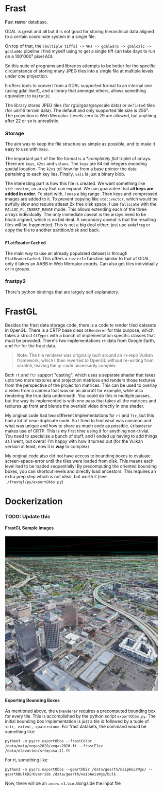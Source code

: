 # Frast
<b>F</b>ast <b>rast</b>er database.

GDAL is great and all but it is not good for storing hierarchical data aligned to a certain coordinate system in a single file.

On top of that, the `[multiple tiffs] -> VRT -> gdalwarp -> gdalcalc -> gdaladdo` pipeline I find myself using to get a single tiff can take days to run on a 100'000² pixel AOI.

So this suite of programs and libraries attempts to be better for the specific circumstance of storing many JPEG tiles into a single file at multiple levels under one projection.

It offers tools to convert from a GDAL supported format to an internal one (using gdal itself), and a library that amongst others, allows something equivalent to `RasterIO`.

The library stores JPEG tiles (for rgb/rgba/grayscale data) or `deflate`d tiles (for uint16 terrain data). The default and only supported tile size is 256². The projection is Web Mercator. Levels zero to 29 are allowed, but anything after 22 or so is unrealistic.

### Storage
The aim was to keep the file structure as simple as possible, and to make it easy to use with `mmap`.

The important part of the file format is a **completely flat* triplet of arrays. There are `keys`, `k2vs` and `values`. The `keys` are 64-bit integers encoding spatial location. The `k2vs` tell how far from a base pointer the data pertaining to each key lies. Finally, `vals` is just a binary blob.

The interesting part is how this file is created. We want something like `std::vector`, an array that can expand. We can guarantee that **all keys are added in order**.
To start with, I `mmap` a big range. Then keys and compressed images are added to it. To prevent copying like `std::vector`, which would be awfully slow and require atleast 2x free disk space, I use `fallocate` with the `FALLOC_FL_INSERT_RANGE` mode. This allows extending each of the three arrays individually. The only immediate caveat is the arrays need to be block aligned, which is no bid deal. A secondary caveat is that the resulting files will be fragmented. This is not a big deal either: just use `e4defrag` or copy the file to another partition/disk and back.


### `FlatReaderCached`
The main way to use an already populated dataset is through `FlatReaderCached`. This offers a `rasterIo` function similar to that of GDAL, only it takes an AABB in Web Mercator coords. Can also get tiles individually or in groups.

### frastpy2
There's python bindings that are largely self explanatory.


# FrastGL
Besides the frast data storage code, there is a code to render tiled datasets in OpenGL. There is a CRTP base class `GtRenderer` for this purpose, which takes a struct `GtTypes` with a bunch of implementation specific classes that must be provided. There's two implementations `rt` data from Google Earth, and `ftr` for the frast data.

> Note: The tile renderer was originally built around an in-repo Vulkan framework, which I then reverted to OpenGL without re-writing from scratch, leaving the `gt` code uncessarily complex.

Both `rt` and `ftr` support "casting", which uses a seperate shader that takes upto two more textures and projection matrices and renders those textures from the perspective of the projeciton matrices. This can be used to overlay a video from a camera that was on an aircraft for example, while also rendering the true data underneath. You could do this in multiple passes, but the way its implemented is with one pass that takes all the matrices and textures up front and blends the overlaid video directly in one shader.

My original code had two different implementations for `rt` and `ftr`, but this had a lot of near-duplicate code. So I tried to find what was common and what was unique and how to share as much code as possible. `GtRenderer` makes use of CRTP. This is my first time using it for anything non-trivial. You need to specialize a bunch of stuff, and I ended up having to add things as I went, but overall I'm happy with how it turned out (for the Vulkan version at least, now it is **way** to complex)

My original code also did not have access to bounding boxes to evaluate screen-space-error until the tiles were loaded from disk. This means each level had to be loaded sequentially! By precomputing the oriented bounding boxes, you can shortcut levels and directly load ancestors. This requires an extra prep step which is not ideal, but worth it (see `./frastgl/py/exportObbs.py`)

# Dockerization
### TODO: Update this



#### FrastGL Sample Images
![fvk rt example](/docs/fvk_rt.jpg)

#### Exporting Bounding Boxes
As mentioned above, the `GtRenderer` requires a precomputed bounding box for every tile. This is accomplished by the python script `exportObbs.py`. The initial bounding box implementation is just a tile id followed by a tuple of `<ctr, extent, quaternion>`.
For frast datasets, the command would be something like:
```
python3 -m pysrc.exportObbs --frastColor /data/naip/vegas2020/vegas2020.ft --frastElev /data/elevation/srtm/usa.11.ft
```
For rt, something like:
```
python3 -m pysrc.exportObbs --gearthDir /data/gearth/naipAoisWgs/ --gearthBulkDirOverride /data/gearth/naipAoisWgs/bulk
```
Now, there will be an `index.v1.bin` alongside the input file
